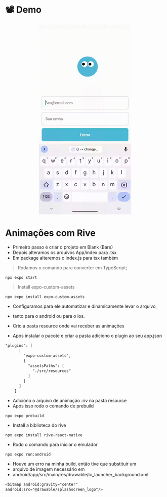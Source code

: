 # 📽️ Demo
<div align="center" >
   <img height="600" src="./assets/demo.gif"/>
</div>


# Animações com Rive

- Primeiro passo é criar o projeto em Blank (Bare)
- Depois alteramos os arquivos App/index para .tsx
- Em package alteremos o index.js para tsx também
> Rodamos o comando para converter em TypeScript;
```
npx expo start
```
> Install expo-custom-assets
```
npx expo install expo-custom-assets
```
- Configuramos para ele automatizar e dinamicamente levar o arquivo,
- tanto para o android ou para o ios.

- Crio a pasta resource onde vai receber as animações
- Após instalar o pacote e criar a pasta adiciono o plugin ao seu app.json
```
"plugins": [
      [
        "expo-custom-assets",
        {
          "assetsPaths": [
            "./src/resources"
          ]
        }
      ]
    ]

```
- Adiciono o arquivo de animação .riv na pasta resource
- Após isso rodo o comando de prebuild
```
npx expo prebuild
```
- Install a biblioteca do rive
```
npx expo install rive-react-native
```
- Rodo o comando para iniciar o emulador
```
npx expo run:android
```
- Houve um erro na minha build, então tive que substituir um
- arquivo de imagem necessário em
- android/app/src/main/res/drawable/ic_launcher_background.xml
```
<bitmap android:gravity="center" android:src="@drawable/splashscreen_logo"/>
```


